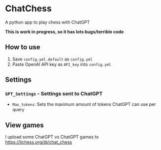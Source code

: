 # ChatChess
A python app to play chess with ChatGPT

**This is work in progress, so it has lots bugs/terrible code**

## How to use

1. Save `config.yml.default` as `config.yml`
2. Paste OpenAI API key as `API_key` into `config.yml`

## Settings
### `GPT_Settings` - Settings sent to ChatGPT
- `Max_tokens`: Sets the maximum amount of tokens ChatGPT can use per query

## View games

I upload some ChatGPT vs ChatGPT games to https://lichess.org/@/chat_chess
